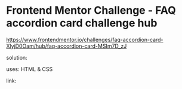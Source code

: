 # Frontend Mentor Challenge - FAQ accordion card challenge hub
https://www.frontendmentor.io/challenges/faq-accordion-card-XlyjD0Oam/hub/faq-accordion-card-MSIm7D_zJ

solution: 

uses: HTML & CSS

link: 
